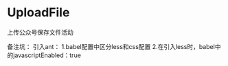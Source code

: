 # UploadFile
上传公众号保存文件活动



备注坑：
    引入ant：
    1.babel配置中区分less和css配置
    2.在引入less时，babel中的javascriptEnabled：true